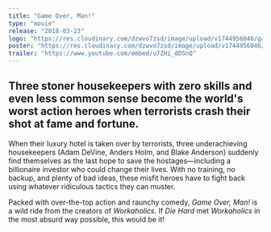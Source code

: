 ```yaml
---
title: "Game Over, Man!"
type: "movie"
release: "2018-03-23"
logo: "https://res.cloudinary.com/dzwvo7zsd/image/upload/v1744956046/game-over-man-logo_pvdeud.png"
poster: "https://res.cloudinary.com/dzwvo7zsd/image/upload/v1744956046/game-over-man-poster_odv004.jpg"
trailer: "https://www.youtube.com/embed/u7ZHi_dDSnQ"
---
```


## Three stoner housekeepers with zero skills and even less common sense become the world's worst action heroes when terrorists crash their shot at fame and fortune.

When their luxury hotel is taken over by terrorists, three underachieving housekeepers (Adam DeVine, Anders Holm, and Blake Anderson) suddenly find themselves as the last hope to save the hostages—including a billionaire investor who could change their lives. With no training, no backup, and plenty of bad ideas, these misfit heroes have to fight back using whatever ridiculous tactics they can muster.

Packed with over-the-top action and raunchy comedy, *Game Over, Man!* is a wild ride from the creators of *Workaholics*. If *Die Hard* met *Workaholics* in the most absurd way possible, this would be it!
